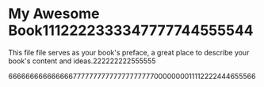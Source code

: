 # My Awesome Book1112222333347777744555544

This file file serves as your book's preface, a great place to describe your book's content and ideas.222222222555555

666666666666666777777777777777777770000000011112222444655566

